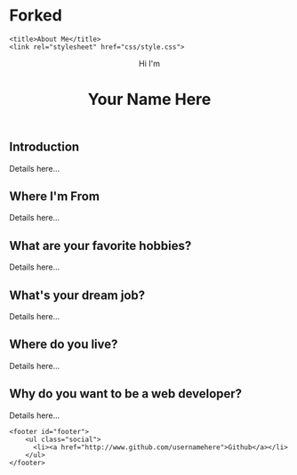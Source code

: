 # Forked
<!doctype html>

<html lang="en">

<head>
    <meta charset="utf-8">

    <title>About Me</title>
    <link rel="stylesheet" href="css/style.css">

</head>

<body>
    <header class='masthead'>
        <p class='masthead-intro'>Hi I'm</p>
        <h1 class='masthead-heading'>Your Name Here</h1>
    </header>
    <section class="details">
      <h1>Introduction</h1>
      <p>Details here...</p>
      <h1>Where I'm From</h1>
      <p>Details here...</p>
      <h1>What are your favorite hobbies?</h1>
      <p>Details here...</p>
      <h1>What's your dream job?</h1>
      <p>Details here...</p>
      <h1>Where do you live?</h1>
      <p>Details here...</p>
      <h1>Why do you want to be a web developer?</h1>
      <p>Details here...</p>
    </section>

    <footer id="footer">
        <ul class="social">
          <li><a href="http://www.github.com/usernamehere">Github</a></li>
        </ul>
    </footer>
</body>

</html>
